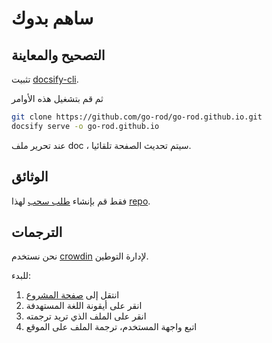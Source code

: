 # ساهم بدوك

## التصحيح والمعاينة

تثبيت [docsify-cli](https://docsify.js.org/#/quickstart).

ثم قم بتشغيل هذه الأوامر

```bash
git clone https://github.com/go-rod/go-rod.github.io.git
docsify serve -o go-rod.github.io
```

عند تحرير ملف doc ، سيتم تحديث الصفحة تلقائيا.

## الوثائق

فقط قم بإنشاء [طلب سحب](https://docs.github.com/en/github/collaborating-with-issues-and-pull-requests/about-pull-requests) لهذا [repo](https://github.com/go-rod/go-rod.github.io.git).

## الترجمات

نحن نستخدم [crowdin](https://crowdin.com/) لإدارة التوطين.

للبدء:

1. انتقل إلى [صفحة المشروع](https://crowdin.com/project/go-rod)
2. انقر على أيقونة اللغة المستهدفة
3. انقر على الملف الذي تريد ترجمته
4. اتبع واجهة المستخدم، ترجمة الملف على الموقع
